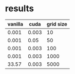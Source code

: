 # results

| vanilla | cuda  | grid size |
|---------|-------|-----------|
| 0.001   | 0.003 | 10        |
| 0.001   | 0.05  | 50        |
| 0.001   | 0.003 | 100       |
| 0.001   | 0.003 | 1000      |
| 33.57   | 0.003 | 5000      |